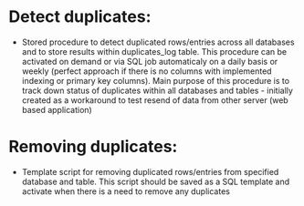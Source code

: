 # Detect duplicates:
- Stored procedure to detect duplicated rows/entries across all databases and to store results within duplicates_log table.
  This procedure can be activated on demand or via SQL job automaticaly on a daily basis or weekly (perfect approach if
  there is no columns with implemented indexing or primary key columns). Main purpose of this procedure is to track down
  status of duplicates within all databases and tables - initially created as a workaround to test resend of data from
  other server (web based application)

# Removing duplicates:
- Template script for removing duplicated rows/entries from specified database and table.
  This script should be saved as a SQL template and activate when there is a need to remove
  any duplicates
